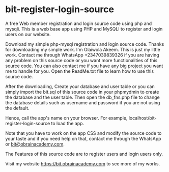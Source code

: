 # bit-register-login-source
A free Web member registration and login source code using php and mysqli.
This is a web base app using PHP and MySQLl to register and login users on our website.

Download my simple php-mysql registration and login source code.
Thanks for downloading my simple work. I'm Olaiwola Akeem. This is just my little work. Contact me through WhatsApp +2347039839326 if you are having any problem on this source code or you want more functionalities of this source code. You can also contact me if you have any big project you want me to handle for you. Open the ReadMe.txt file to learn how to use this source code.

After the downloading, Create your database and user table or you can simply import the bit.sql of this source code in your phpmydmin to create the database and the user table. Then open the db_fns.php file to change the database details such as username and password if you are not using the default.

Hence, call the app's name on your browser. For example, localhost/bit-register-login-source to load the app.

Note that you have to work on the app CSS and modify the source code to your taste and if you need help on that, contact me through the WhatsApp or bit@obrainacademy.com.

The Features of this source code are to register users and login users only.

Visit my website https://bit.obrainacademy.com to see more of my works.
